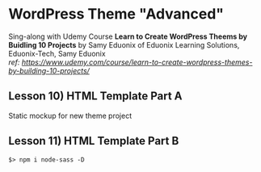 # WordPress Theme "Advanced"
Sing-along with Udemy Course __Learn to Create WordPress Theems by Buidling 10 Projects__
by Samy Eduonix of Eduonix Learning Solutions, Eduonix-Tech, Samy Eduonix  
_ref: https://www.udemy.com/course/learn-to-create-wordpress-themes-by-building-10-projects/_

## Lesson 10) HTML Template Part A
Static mockup for new theme project

## Lesson 11) HTML Template Part B
```shell
$> npm i node-sass -D
```
